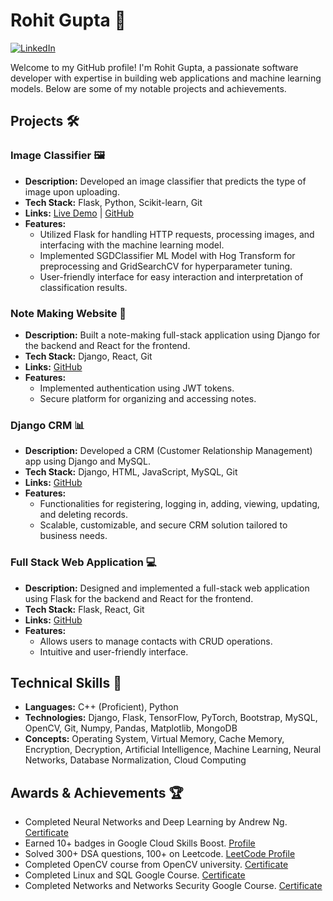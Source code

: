 # Rohit Gupta 🚀

[![LinkedIn](https://img.shields.io/badge/-LinkedIn-blue?style=flat-square&logo=Linkedin&logoColor=white&link=https://www.linkedin.com/in/rohit-gupta-597755229/)](https://www.linkedin.com/in/rohit-gupta-597755229/)

Welcome to my GitHub profile! I'm Rohit Gupta, a passionate software developer with expertise in building web applications and machine learning models. Below are some of my notable projects and achievements.

## Projects 🛠️

### Image Classifier 🖼️

- **Description:** Developed an image classifier that predicts the type of image upon uploading.
- **Tech Stack:** Flask, Python, Scikit-learn, Git
- **Links:** [Live Demo](https://imageclassifier-ca7c.onrender.com) | [GitHub](https://github.com/R4255/imageclassifier)
- **Features:**
  - Utilized Flask for handling HTTP requests, processing images, and interfacing with the machine learning model.
  - Implemented SGDClassifier ML Model with Hog Transform for preprocessing and GridSearchCV for hyperparameter tuning.
  - User-friendly interface for easy interaction and interpretation of classification results.

### Note Making Website 📝

- **Description:** Built a note-making full-stack application using Django for the backend and React for the frontend.
- **Tech Stack:** Django, React, Git
- **Links:** [GitHub](https://github.com/R4255/Django_React)
- **Features:**
  - Implemented authentication using JWT tokens.
  - Secure platform for organizing and accessing notes.

### Django CRM 📊

- **Description:** Developed a CRM (Customer Relationship Management) app using Django and MySQL.
- **Tech Stack:** Django, HTML, JavaScript, MySQL, Git
- **Links:** [GitHub](https://github.com/R4255/Django-CRM)
- **Features:**
  - Functionalities for registering, logging in, adding, viewing, updating, and deleting records.
  - Scalable, customizable, and secure CRM solution tailored to business needs.

### Full Stack Web Application 💻

- **Description:** Designed and implemented a full-stack web application using Flask for the backend and React for the frontend.
- **Tech Stack:** Flask, React, Git
- **Links:** [GitHub](https://github.com/R4255/Full_Stack)
- **Features:**
  - Allows users to manage contacts with CRUD operations.
  - Intuitive and user-friendly interface.

## Technical Skills 🧠

- **Languages:** C++ (Proficient), Python
- **Technologies:** Django, Flask, TensorFlow, PyTorch, Bootstrap, MySQL, OpenCV, Git, Numpy, Pandas, Matplotlib, MongoDB
- **Concepts:** Operating System, Virtual Memory, Cache Memory, Encryption, Decryption, Artificial Intelligence, Machine Learning, Neural Networks, Database Normalization, Cloud Computing

## Awards & Achievements 🏆

- Completed Neural Networks and Deep Learning by Andrew Ng. [Certificate](https://www.coursera.org/account/accomplishments/verify/VXXYNJYUCD4E)
- Earned 10+ badges in Google Cloud Skills Boost. [Profile](https://www.cloudskillsboost.google/public_profiles/b386fcbe-f8fa-4fb0-971d-93f943f8dcbd)
- Solved 300+ DSA questions, 100+ on Leetcode. [LeetCode Profile](https://leetcode.com/rohitgupta22022003/)
- Completed OpenCV course from OpenCV university. [Certificate](https://courses.opencv.org/certificates/4db3131160c74307be8731b61b22a988)
- Completed Linux and SQL Google Course. [Certificate](https://www.coursera.org/account/accomplishments/certificate/UNV3NFQKL3G6)
- Completed Networks and Networks Security Google Course. [Certificate](https://www.coursera.org/account/accomplishments/certificate/MYVVRY27FFSS)
